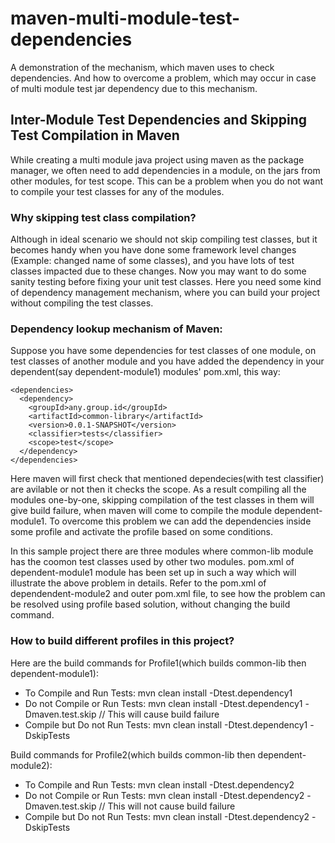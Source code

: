 # maven-multi-module-test-dependencies
A demonstration of the mechanism, which maven uses to check dependencies. And how to overcome a problem, which may occur in case of multi module test jar dependency due to this mechanism.

## Inter-Module Test Dependencies and Skipping Test Compilation in Maven
While creating a multi module java project using maven as the package manager, we often need to add dependencies in a module, on the jars from other modules, for test scope. This can be a problem when you do not want to compile your test classes for any of the modules.

### Why skipping test class compilation?
Although in ideal scenario we should not skip compiling test classes, but it becomes handy when you have done some framework level changes (Example: changed name of some classes), and you have lots of test classes impacted due to these changes. Now you may want to do some sanity testing before fixing your unit test classes. Here you need some kind of dependency management mechanism, where you can build your project without compiling the test classes.

### Dependency lookup mechanism of Maven:
Suppose you have some dependencies for test classes of one module, on test classes of another module and you have added the dependency in your dependent(say dependent-module1) modules' pom.xml, this way:
```
<dependencies>
  <dependency>
    <groupId>any.group.id</groupId>
    <artifactId>common-library</artifactId>
    <version>0.0.1-SNAPSHOT</version>
    <classifier>tests</classifier>
    <scope>test</scope>
  </dependency>
</dependencies>  
```
Here maven will first check that mentioned dependecies(with test classifier) are avilable or not then it checks the scope. As a result compiling all the modules one-by-one, skipping compilation of the test classes in them will give build failure, when maven will come to compile the module dependent-module1. To overcome this problem we can add the dependencies inside some profile and activate the profile based on some conditions.

In this sample project there are three modules where common-lib module has the coomon test classes used by other two modules. pom.xml of dependent-module1 module has been set up in such a way which will illustrate the above problem in details. Refer to the pom.xml of dependendent-module2 and outer pom.xml file, to see how the problem can be resolved using profile based solution, without changing the build command. 

### How to build different profiles in this project?
Here are the build commands for Profile1(which builds common-lib then dependent-module1):
  * To Compile and Run Tests: mvn clean install -Dtest.dependency1 
  * Do not Compile or Run Tests: mvn clean install -Dtest.dependency1 -Dmaven.test.skip // This will cause build failure
  * Compile but Do not Run Tests: mvn clean install -Dtest.dependency1 -DskipTests
 
Build commands for Profile2(which builds common-lib then dependent-module2):
  * To Compile and Run Tests: mvn clean install -Dtest.dependency2 
  * Do not Compile or Run Tests: mvn clean install -Dtest.dependency2 -Dmaven.test.skip // This will not cause build failure
  * Compile but Do not Run Tests: mvn clean install -Dtest.dependency2 -DskipTests
  
